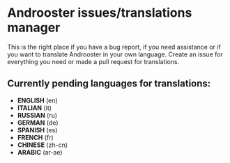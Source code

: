 # Androoster issues/translations manager
This is the right place if you have a bug report, if you need assistance or if you want to translate Androoster in your own language. Create an issue for everything you need or made a pull request for translations.

## Currently pending languages for translations:
- **ENGLISH**  (en)
- **ITALIAN** (it)
- **RUSSIAN** (ru)
- **GERMAN** (de)
- **SPANISH** (es)
- **FRENCH** (fr)
- **CHINESE** (zh-cn)
- **ARABIC** (ar-ae)
